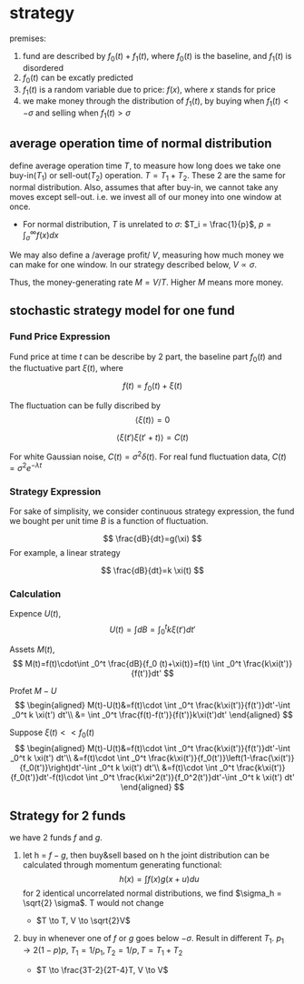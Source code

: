 

# strategy
premises:
1. fund are described by $f_0(t) + f_1(t)$, where $f_0(t)$ is the baseline, and $f_1(t)$ is disordered
2. $f_0(t)$ can be excatly predicted
3. $f_1(t)$ is a random variable due to price: $f(x)$, where $x$ stands for price
4. we make money through the distribution of $f_1(t)$, by buying when $f_1(t) < - \sigma$ and selling when $f_1(t) > \sigma$

## average operation time of normal distribution
define average operation time $T$, to measure how long does we take one buy-in($T_1$) or sell-out($T_2$) operation.
$T = T_1 + T_2$. These 2 are the same for normal distribution. Also, assumes that after buy-in, we cannot take any moves except sell-out.
i.e. we invest all of our money into one window at once.

- For normal distribution, $T$ is unrelated to $\sigma$:
  $T_i = \frac{1}{p}$, $p = \int_\sigma^\infty f(x) dx$

We may also define a /average profit/ $V$, measuring how much money we can make for one window. In our strategy
described below, $V \propto \sigma$.

Thus, the money-generating rate $M = V/T$. Higher $M$ means more money.

## stochastic strategy model for one fund
### Fund Price Expression
Fund price at time $t$ can be describe by 2 part, the baseline part $f_0(t)$ and the fluctuative part $\xi(t)$, where

$$
f(t)=f_0(t)+\xi(t)
$$

   The fluctuation can be fully discribed by
$$
   \langle\xi(t)\rangle=0
$$

$$
   \langle\xi(t')\xi(t'+t)\rangle=C(t)
$$

   For white Gaussian noise, $C(t)=\sigma^2\delta(t)$. For real fund fluctuation data, $C(t)=\sigma^2 e^{-\lambda t}$

### Strategy Expression
For sake of simplisity, we consider continuous strategy expression, the fund we bought per unit time $B$ is a function of fluctuation. 

$$
\frac{dB}{dt}=g(\xi)
$$
For example, a linear strategy

$$
\frac{dB}{dt}=k \xi(t)
$$

### Calculation
Expence $U(t)$, 
$$
U(t)=\int dB=\int _0^t k \xi(t') dt'
$$

Assets $M(t)$,
$$
M(t)=f(t)\cdot\int _0^t \frac{dB}{f_0 (t)+\xi(t)}=f(t) \int _0^t \frac{k\xi(t')}{f(t')}dt'
$$

Profet $M-U$
$$
\begin{aligned}
M(t)-U(t)&=f(t)\cdot \int _0^t \frac{k\xi(t')}{f(t')}dt'-\int _0^t k \xi(t') dt'\\
&= \int _0^t \frac{f(t)-f(t')}{f(t')}k\xi(t')dt'
\end{aligned}
$$

Suppose $\xi(t)<<f_0(t)$
$$
\begin{aligned}
M(t)-U(t)&=f(t)\cdot \int _0^t \frac{k\xi(t')}{f(t')}dt'-\int _0^t k \xi(t') dt'\\
&=f(t)\cdot \int _0^t \frac{k\xi(t')}{f_0(t')}\left(1-\frac{\xi(t')}{f_0(t')}\right)dt'-\int _0^t k \xi(t') dt'\\
&=f(t)\cdot \int _0^t \frac{k\xi(t')}{f_0(t')}dt'-f(t)\cdot \int _0^t \frac{k\xi^2(t')}{f_0^2(t')}dt'-\int _0^t k \xi(t') dt'
\end{aligned}
$$

## Strategy for 2 funds
we have 2 funds $f$ and $g$.

1. let h = $f - g$, then buy&sell based on h
   the joint distribution can be calculated through momentum generating functional:
   $$h(x) = \int f(x) g(x + u) du$$
   for 2 identical uncorrelated normal distributions, we find $\sigma_h = \sqrt{2} \sigma$. T would not change

   - $T \to T, V \to \sqrt{2}V$
2. buy in whenever one of $f$ or $g$ goes below $-\sigma$. Result in different $T_1$.
   $p_1 \to 2(1 - p)p$, $T_1 = 1/p_1, T_2 = 1/p, T = T_1 + T_2$

   - $T \to \frac{3T-2}{2T-4}T, V \to V$
